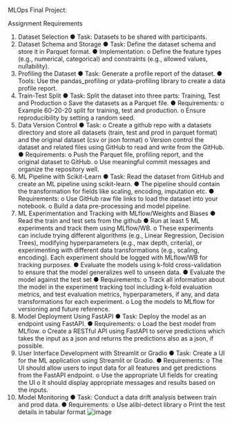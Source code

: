 MLOps Final Project: 

Assignment Requirements
1. Dataset Selection
●	Task: Datasets to be shared with participants.
2. Dataset Schema and Storage
●	Task: Define the dataset schema and store it in Parquet format.
●	Implementation:
o	Define the feature types (e.g., numerical, categorical) and constraints (e.g., allowed values, nullability).
3. Profiling the Dataset
●	Task: Generate a profile report of the dataset.
●	Tools: Use the pandas_profiling or ydata-profiling library to create a data profile report.
4. Train-Test Split
●	Task: Split the dataset into three parts: Training, Test and Production
o	Save the datasets as a Parquet file.
●	Requirements:
o	Example 60-20-20 split for training, test and production.
o	Ensure reproducibility by setting a random seed.
5. Data Version Control
●	Task: 
o	Create a github repo with a datasets directory and store all datasets (train, test and prod in parquet format) and the original dataset (csv or json format)
o	Version control the dataset and related files using GitHub to read and write from the GitHub.
●	Requirements:
o	Push the Parquet file, profiling report, and the original dataset to GitHub.
o	Use meaningful commit messages and organize the repository well.
6. ML Pipeline with Scikit-Learn
●	Task: Read the dataset from GitHub and create an ML pipeline using scikit-learn.
●	The pipeline should contain the transformation for fields like scaling, encoding, imputation etc.
●	Requirements:
o	Use GitHub raw file links to load the dataset into your notebook.
o	Build a data pre-processing and model pipeline.
7. ML Experimentation and Tracking with MLflow/Weights and Biases
●	Read the train and test sets from the github
●	Run at least 5 ML experiments and track them using MLflow/WB. 
o	These experiments can include trying different algorithms (e.g., Linear Regression, Decision Trees), modifying hyperparameters (e.g., max depth, criteria), or experimenting with different data transformations (e.g., scaling, encoding). Each experiment should be logged with MLflow/WB for tracking purposes.
●	Evaluate the models using k-fold cross-validation to ensure that the model generalizes well to unseen data.
●	Evaluate the model against the test set
●	Requirements:
o	Track all information about the model in the experiment tracking tool including k-fold evaluation metrics, and test evaluation metrics, hyperparameters, if any, and data transformations for each experiment.
o	Log the models to MLflow for versioning and future reference.
8. Model Deployment Using FastAPI
●	Task: Deploy the model as an endpoint using FastAPI.
●	Requirements:
o	Load the best model from MLflow.
o	Create a RESTful API using FastAPI to serve predictions which takes the input as a json and returns the predictions also as a json, if possible.
9. User Interface Development with Streamlit or Gradio
●	Task: Create a UI for the ML application using Streamlit or Gradio.
●	Requirements:
o	The UI should allow users to input data for all features and get predictions from the FastAPI endpoint.
o	Use the appropriate UI fields for creating the UI
o	It should display appropriate messages and results based on the inputs.
10. Model Monitoring
●	Task: Conduct a data drift analysis between train and prod data.
●	Requirements:
o	Use alibi-detect library
o	Print the test details in tabular format
![image](https://github.com/user-attachments/assets/41558186-9666-4e75-b7d9-3a1d47bd2334)
